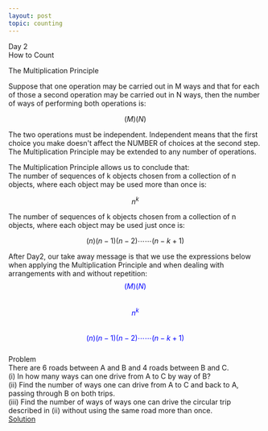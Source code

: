 ```yaml
---
layout: post
topic: counting
---
```

Day 2  
How to Count  

The Multiplication Principle  

Suppose that one operation may be carried out in M ways and that for each of those a second operation may be carried out in N ways, then the number of ways of performing both operations is:

$$(M)(N)$$

The two operations must be independent. Independent means that the first choice you make doesn't affect the NUMBER of choices at the second step.  
The Multiplication Principle may be extended to any number of operations.  

The Multiplication Principle allows us to conclude that:  
The number of sequences of k objects chosen from a collection of n objects, where each object may be used more than once is:  

$$n^{k}$$

The number of sequences of k objects chosen from a collection of n objects, where each object may be used just once is:  

$$(n)(n-1)(n-2)\cdots\cdots(n-k+1)$$

After Day2, our take away message is that we use the expressions below when applying the Multiplication Principle and when dealing with arrangements with and without repetition:  
<span style="color:blue"> $$(M)(N)$$ </span>   
<span style="color:blue"> $$n^{k}$$ </span>   
<span style="color:blue"> $$(n)(n-1)(n-2)\cdots\cdots(n-k+1)$$ </span>   
 Problem  
There are 6 roads between A and B and 4 roads between B and C.  
(i) In how many ways can one drive from A to C by way of B?    
(ii) Find the number of ways one can drive from A to C and back to A, passing through B on both trips.   
(iii) Find the number of ways of ways one can drive the circular trip described in (ii) without using the same road more than once.  
<a href="https://appliedmaths.moodlecloud.com/login/index.php" target="_blank">Solution</a>  
 
 
 


